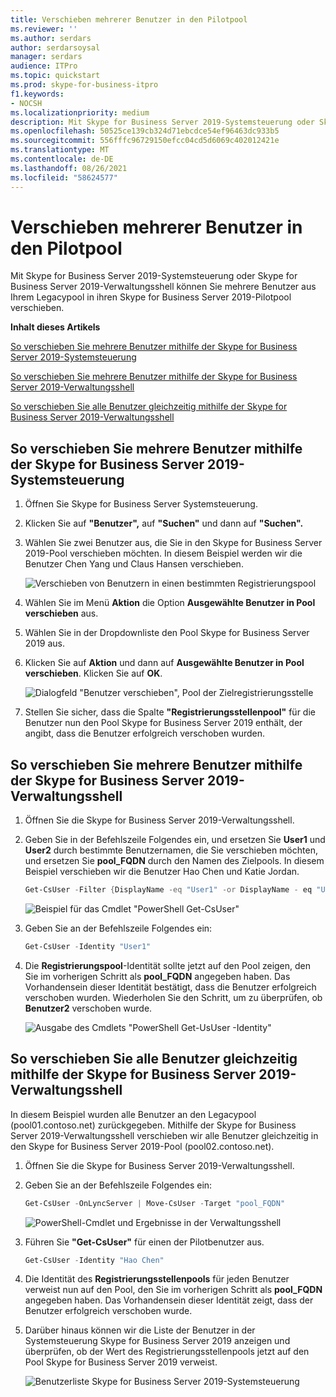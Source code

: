 ```yaml
---
title: Verschieben mehrerer Benutzer in den Pilotpool
ms.reviewer: ''
ms.author: serdars
author: serdarsoysal
manager: serdars
audience: ITPro
ms.topic: quickstart
ms.prod: skype-for-business-itpro
f1.keywords:
- NOCSH
ms.localizationpriority: medium
description: Mit Skype for Business Server 2019-Systemsteuerung oder Skype for Business Server 2019-Verwaltungsshell können Sie mehrere Benutzer aus Ihrem Legacypool in ihren Skype for Business Server 2019-Pilotpool verschieben.
ms.openlocfilehash: 50525ce139cb324d71ebcdce54ef96463dc933b5
ms.sourcegitcommit: 556fffc96729150efcc04cd5d6069c402012421e
ms.translationtype: MT
ms.contentlocale: de-DE
ms.lasthandoff: 08/26/2021
ms.locfileid: "58624577"
---
```

# <a name="move-multiple-users-to-the-pilot-pool"></a>Verschieben mehrerer Benutzer in den Pilotpool

Mit Skype for Business Server 2019-Systemsteuerung oder Skype for Business Server 2019-Verwaltungsshell können Sie mehrere Benutzer aus Ihrem Legacypool in ihren Skype for Business Server 2019-Pilotpool verschieben.

 **Inhalt dieses Artikels**
  
[So verschieben Sie mehrere Benutzer mithilfe der Skype for Business Server 2019-Systemsteuerung](#sectionSection0)
  
[So verschieben Sie mehrere Benutzer mithilfe der Skype for Business Server 2019-Verwaltungsshell](#sectionSection1)
  
[So verschieben Sie alle Benutzer gleichzeitig mithilfe der Skype for Business Server 2019-Verwaltungsshell](#sectionSection2)
  
  
## <a name="to-move-multiple-users-by-using-the-skype-for-business-server-2019-control-panel"></a>So verschieben Sie mehrere Benutzer mithilfe der Skype for Business Server 2019-Systemsteuerung
<a name="sectionSection0"> </a>

1. Öffnen Sie Skype for Business Server Systemsteuerung.
    
2. Klicken Sie auf **"Benutzer",** auf **"Suchen"** und dann auf **"Suchen".**
    
3. Wählen Sie zwei Benutzer aus, die Sie in den Skype for Business Server 2019-Pool verschieben möchten. In diesem Beispiel werden wir die Benutzer Chen Yang und Claus Hansen verschieben.
    
     ![Verschieben von Benutzern in einen bestimmten Registrierungspool](../media/Migration_LyncServer_CPanel_fromLyncServer2010_MoveMultipleUsersList.JPG)
  
4. Wählen Sie im Menü **Aktion** die Option **Ausgewählte Benutzer in Pool verschieben** aus.
    
5. Wählen Sie in der Dropdownliste den Pool Skype for Business Server 2019 aus.
    
6. Klicken Sie auf **Aktion** und dann auf **Ausgewählte Benutzer in Pool verschieben**. Klicken Sie auf **OK**.
    
     ![Dialogfeld "Benutzer verschieben", Pool der Zielregistrierungsstelle](../media/Migration_LyncServer_from_LyncServer2010_CPanelMoveUserSelectPoolDialog.png)
  
7. Stellen Sie sicher, dass die Spalte **"Registrierungsstellenpool"** für die Benutzer nun den Pool Skype for Business Server 2019 enthält, der angibt, dass die Benutzer erfolgreich verschoben wurden. 
    
## <a name="to-move-multiple-users-by-using-the-skype-for-business-server-2019-management-shell"></a>So verschieben Sie mehrere Benutzer mithilfe der Skype for Business Server 2019-Verwaltungsshell
<a name="sectionSection1"> </a>

1. Öffnen Sie die Skype for Business Server 2019-Verwaltungsshell. 
    
2. Geben Sie in der Befehlszeile Folgendes ein, und ersetzen Sie **User1** und **User2** durch bestimmte Benutzernamen, die Sie verschieben möchten, und ersetzen Sie **pool_FQDN** durch den Namen des Zielpools. In diesem Beispiel verschieben wir die Benutzer Hao Chen und Katie Jordan. 
    
   ```PowerShell
   Get-CsUser -Filter {DisplayName -eq "User1" -or DisplayName - eq "User2"} | Move-CsUser -Target "pool_FQDN"
   ```

    ![Beispiel für das Cmdlet "PowerShell Get-CsUser"](../media/Migration_LyncServer_from_LyncServer2010_move2users.jpg)
  
3. Geben Sie an der Befehlszeile Folgendes ein: 
    
   ```PowerShell
   Get-CsUser -Identity "User1"
   ```

4. Die **Registrierungspool**-Identität sollte jetzt auf den Pool zeigen, den Sie im vorherigen Schritt als **pool_FQDN** angegeben haben. Das Vorhandensein dieser Identität bestätigt, dass die Benutzer erfolgreich verschoben wurden. Wiederholen Sie den Schritt, um zu überprüfen, ob **Benutzer2** verschoben wurde. 
    
     ![Ausgabe des Cmdlets "PowerShell Get-UsUser -Identity"](../media/Migration_LyncServer_from_LyncServer2010_showuser.jpg)
  
## <a name="to-move-all-users-at-the-same-time-by-using-the-skype-for-business-server-2019-management-shell"></a>So verschieben Sie alle Benutzer gleichzeitig mithilfe der Skype for Business Server 2019-Verwaltungsshell
<a name="sectionSection2"> </a>

In diesem Beispiel wurden alle Benutzer an den Legacypool (pool01.contoso.net) zurückgegeben. Mithilfe der Skype for Business Server 2019-Verwaltungsshell verschieben wir alle Benutzer gleichzeitig in den Skype for Business Server 2019-Pool (pool02.contoso.net).
  
1. Öffnen Sie die Skype for Business Server 2019-Verwaltungsshell.
    
2. Geben Sie an der Befehlszeile Folgendes ein: 
    
   ```PowerShell
   Get-CsUser -OnLyncServer | Move-CsUser -Target "pool_FQDN"
   ```

     ![PowerShell-Cmdlet und Ergebnisse in der Verwaltungsshell](../media/Migration_LyncServer_CPanel_fromLyncServer2010_Move-CSUserMultipleAll.png)
  
3. Führen Sie **"Get-CsUser"** für einen der Pilotbenutzer aus. 
    
   ```PowerShell
   Get-CsUser -Identity "Hao Chen"
   ```

4. Die Identität des **Registrierungsstellenpools** für jeden Benutzer verweist nun auf den Pool, den Sie im vorherigen Schritt als **pool_FQDN** angegeben haben. Das Vorhandensein dieser Identität zeigt, dass der Benutzer erfolgreich verschoben wurde. 
    
5. Darüber hinaus können wir die Liste der Benutzer in der Systemsteuerung Skype for Business Server 2019 anzeigen und überprüfen, ob der Wert des Registrierungsstellenpools jetzt auf den Pool Skype for Business Server 2019 verweist.
    
     ![Benutzerliste Skype for Business Server 2019-Systemsteuerung](../media/Migration_LyncServer_CPanel_fromLyncServer2010_Move-CSUserVerifyHao.JPG)
  

